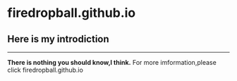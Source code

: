 # firedropball.github.io
## Here is my introdiction
**********
**There is nothing you should know,I think.**
For more imformation,please click firedropball.github.io
